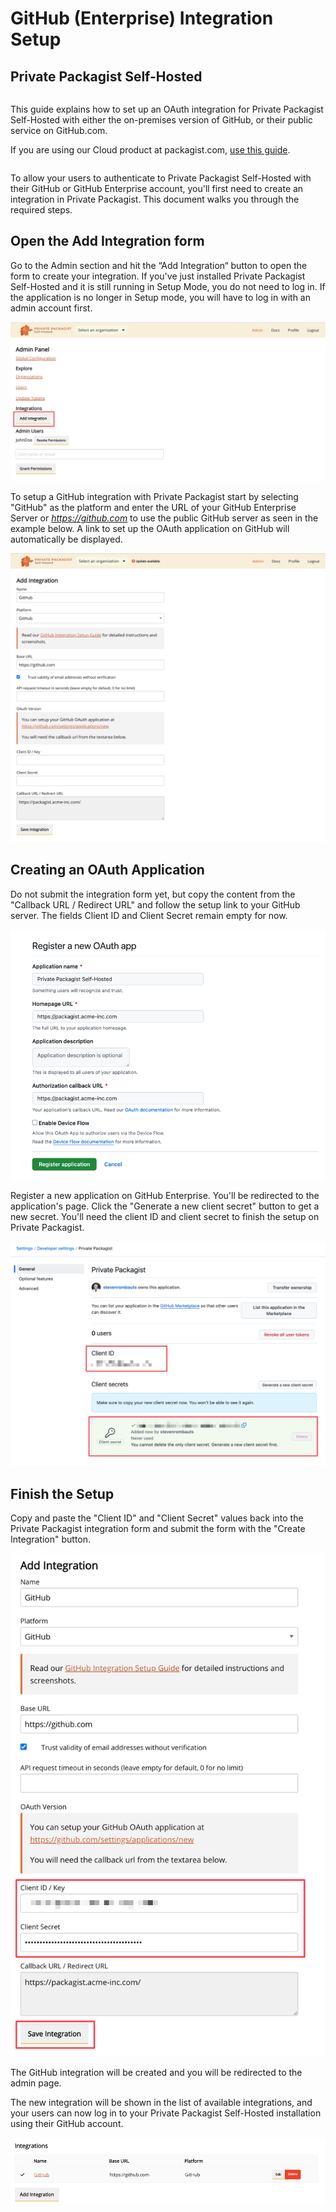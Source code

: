 # GitHub (Enterprise) Integration Setup
## Private Packagist Self-Hosted

<div class="row column">
    <div class="callout success">
        <p>This guide explains how to set up an OAuth integration for Private Packagist Self-Hosted with either the on-premises version of GitHub, or their public service on GitHub.com.</p>
        <p>If you are using our Cloud product at packagist.com, <a href="/docs/cloud/github-integration-setup">use this guide</a>.</p>
    </div>
</div>

To allow your users to authenticate to Private Packagist Self-Hosted with their GitHub or GitHub Enterprise account, you'll 
first need to create an integration in Private Packagist. This document walks you through the required steps.

## Open the Add Integration form

Go to the Admin section and hit the “Add Integration“ button to open the form to create your integration. If you've just 
installed Private Packagist Self-Hosted and it is still running in Setup Mode, you do not need to log in. If the application
is no longer in Setup mode, you will have to log in with an admin account first. 

![Add Integration](/Resources/public/img/docs/self-hosted/08-integration-create.png)

To setup a GitHub integration with Private Packagist start by selecting "GitHub" as the platform and enter the URL of 
your GitHub Enterprise Server or <i>https://github.com</i> to use the public GitHub server as seen in the example below. 
A link to set up the OAuth application on GitHub will automatically be displayed.

![Packagist Setup](/Resources/public/img/docs/integration-setup/self-hosted/github-01-packagist-setup.png)

## Creating an OAuth Application
Do not submit the integration form yet, but copy the content from the "Callback 
URL / Redirect URL" and follow the setup link to your GitHub server. The fields 
Client ID and Client Secret remain empty for now.

![GitHub Register App](/Resources/public/img/docs/integration-setup/self-hosted/github-02-github-register-app.png)

Register a new application on GitHub Enterprise. You'll be redirected to the application's page. Click the "Generate a new client secret" button
to get a new secret. You'll need the client ID and client secret to finish the setup on Private Packagist.

![GitHub Credentials](/Resources/public/img/docs/integration-setup/github-03-github-credentials-20241219.png)

## Finish the Setup
Copy and paste the "Client ID" and "Client Secret" values back into the Private 
Packagist integration form and submit the form with the "Create Integration" 
button.

![Private Packagist Integration Form](/Resources/public/img/docs/integration-setup/self-hosted/github-04-packagist-form.png)

The GitHub integration will be created and you will be redirected to the admin page. 

The new integration will be shown in the list of available integrations, and your users can 
now log in to your Private Packagist Self-Hosted installation using their GitHub account.

![Available integrations](/Resources/public/img/docs/integration-setup/self-hosted/github-05-integrations-overview.png)
